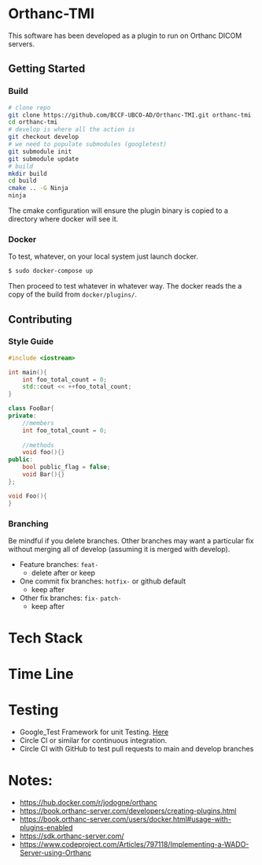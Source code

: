 # Orthanc-TMI

This software has been developed as a plugin to run on Orthanc DICOM servers.
## Getting Started
### Build
```bash
# clone repo
git clone https://github.com/BCCF-UBCO-AD/Orthanc-TMI.git orthanc-tmi
cd orthanc-tmi
# develop is where all the action is
git checkout develop
# we need to populate submodules (googletest)
git submodule init
git submodule update
# build
mkdir build
cd build
cmake .. -G Ninja
ninja
```
The cmake configuration will ensure the plugin binary is copied to a directory where docker will see it.

### Docker
To test, whatever, on your local system just launch docker.
```bash
$ sudo docker-compose up
```
Then proceed to test whatever in whatever way.
The docker reads the a copy of the build from `docker/plugins/`.

## Contributing
### Style Guide
```cpp
#include <iostream>

int main(){
    int foo_total_count = 0;
    std::cout << ++foo_total_count;
}

class FooBar{
private:
    //members
    int foo_total_count = 0;
    
    //methods
    void foo(){}
public:
    bool public_flag = false;
    void Bar(){}
};

void Foo(){
}
```

### Branching
Be mindful if you delete branches. Other branches may want a particular fix without merging all of develop (assuming it is merged with develop).

- Feature branches: `feat-`
  - delete after or keep
- One commit fix branches: `hotfix-` or github default
  - keep after
- Other fix branches: `fix-` `patch-`
  - keep after

# Tech Stack

# Time Line

# Testing
  - Google_Test Framework for unit Testing. [Here](https://github.com/google/googletest.git)
  - Circle CI or similar for continuous integration.
  - Circle CI with GitHub to test  pull requests to main and develop branches

# Notes:
- https://hub.docker.com/r/jodogne/orthanc
- https://book.orthanc-server.com/developers/creating-plugins.html
- https://book.orthanc-server.com/users/docker.html#usage-with-plugins-enabled
- https://sdk.orthanc-server.com/
- https://www.codeproject.com/Articles/797118/Implementing-a-WADO-Server-using-Orthanc